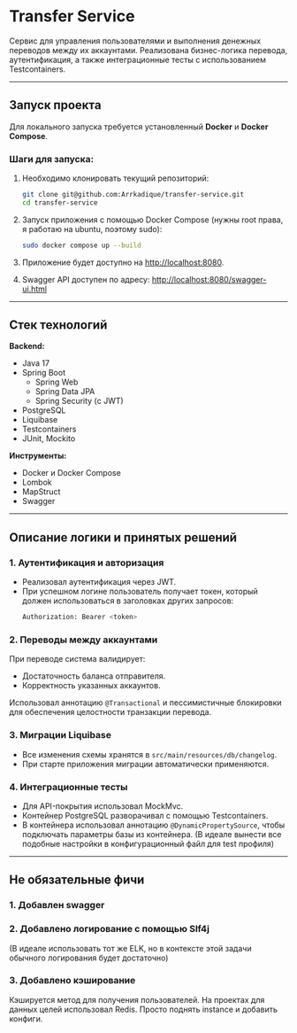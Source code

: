 # Transfer Service

Сервис для управления пользователями и выполнения денежных переводов между их аккаунтами. Реализована бизнес-логика перевода, аутентификация, а также интеграционные тесты с использованием Testcontainers.

---

## Запуск проекта

Для локального запуска требуется установленный **Docker** и **Docker Compose**.

### Шаги для запуска:

1. Необходимо клонировать текущий репозиторий:
    ```bash
    git clone git@github.com:Arrkadique/transfer-service.git
    cd transfer-service
    ```

2. Запуск приложения с помощью Docker Compose (нужны root права, я работаю на ubuntu, поэтому sudo):
    ```bash
    sudo docker compose up --build
    ```

3. Приложение будет доступно на [http://localhost:8080](http://localhost:8080).

4. Swagger API доступен по адресу: [http://localhost:8080/swagger-ui.html](http://localhost:8080/swagger-ui.html)

---

## Стек технологий

**Backend:**

- Java 17
- Spring Boot
    - Spring Web
    - Spring Data JPA
    - Spring Security (с JWT)
- PostgreSQL
- Liquibase
- Testcontainers
- JUnit, Mockito

**Инструменты:**

- Docker и Docker Compose
- Lombok
- MapStruct
- Swagger

---

## Описание логики и принятых решений

### 1. Аутентификация и авторизация

- Реализовал аутентификация через JWT.
- При успешном логине пользователь получает токен, который должен использоваться в заголовках других запросов:
    ```bash
    Authorization: Bearer <token>
    ```

### 2. Переводы между аккаунтами

При переводе система валидирует:

- Достаточность баланса отправителя.
- Корректность указанных аккаунтов.

Использовал аннотацию `@Transactional` и пессимистичные блокировки для обеспечения целостности транзакции перевода.

### 3. Миграции Liquibase

- Все изменения схемы хранятся в `src/main/resources/db/changelog`.
- При старте приложения миграции автоматически применяются.

### 4. Интеграционные тесты

- Для API-покрытия использовал MockMvc.
- Контейнер PostgreSQL разворачивал с помощью Testcontainers.
- В контейнера использовал аннотацию `@DynamicPropertySource`, чтобы подключать параметры базы из контейнера. (В идеале вынести все подобные настройки в конфигурационный файл для test профиля)

---

## Не обязательные фичи

### 1. Добавлен swagger
### 2. Добавлено логирование с помощью Slf4j

(В идеале использовать тот же ELK, но в контексте этой задачи обычного логирования будет достаточно)

### 3. Добавлено кэширование

Кэшируется метод для получения пользователей. На проектах для данных целей использовал Redis. Просто поднять instance и добавить конфиги.
